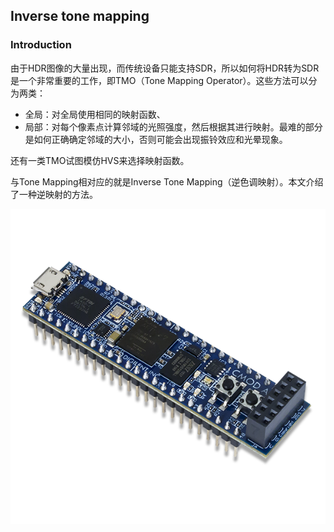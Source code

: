 ## Inverse tone mapping

### Introduction

由于HDR图像的大量出现，而传统设备只能支持SDR，所以如何将HDR转为SDR是一个非常重要的工作，即TMO（Tone Mapping Operator）。这些方法可以分为两类：

- 全局：对全局使用相同的映射函数、
- 局部：对每个像素点计算邻域的光照强度，然后根据其进行映射。最难的部分是如何正确确定邻域的大小，否则可能会出现振铃效应和光晕现象。

还有一类TMO试图模仿HVS来选择映射函数。

与Tone Mapping相对应的就是Inverse Tone Mapping（逆色调映射）。本文介绍了一种逆映射的方法。

![image](pics/A7.png)




